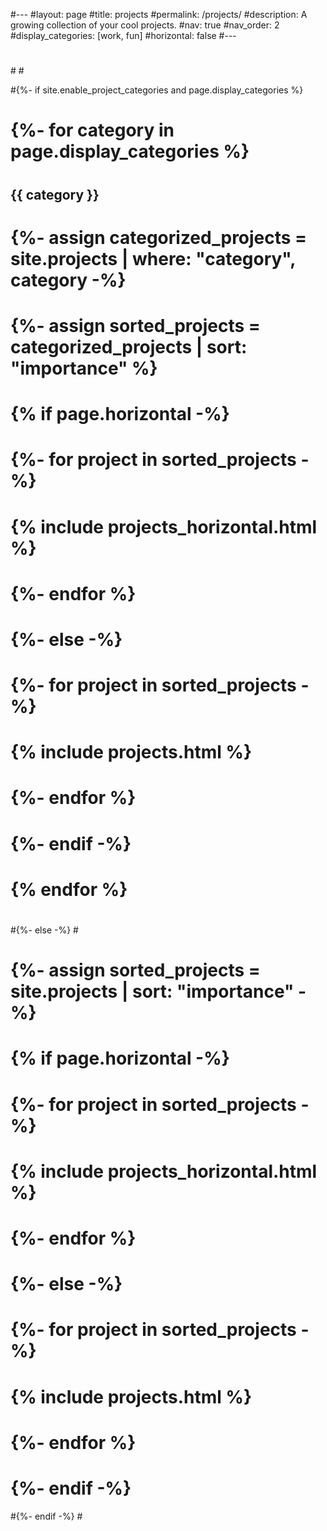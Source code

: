#---
#layout: page
#title: projects
#permalink: /projects/
#description: A growing collection of your cool projects.
#nav: true
#nav_order: 2
#display_categories: [work, fun]
#horizontal: false
#---
#
#<!-- pages/projects.md -->
#<div class="projects">
#{%- if site.enable_project_categories and page.display_categories %}
#  <!-- Display categorized projects -->
#  {%- for category in page.display_categories %}
#  <h2 class="category">{{ category }}</h2>
#  {%- assign categorized_projects = site.projects | where: "category", category -%}
#  {%- assign sorted_projects = categorized_projects | sort: "importance" %}
#  <!-- Generate cards for each project -->
#  {% if page.horizontal -%}
#  <div class="container">
#    <div class="row row-cols-2">
#    {%- for project in sorted_projects -%}
#      {% include projects_horizontal.html %}
#    {%- endfor %}
#    </div>
#  </div>
#  {%- else -%}
#  <div class="grid">
#    {%- for project in sorted_projects -%}
#      {% include projects.html %}
#    {%- endfor %}
#  </div>
#  {%- endif -%}
#  {% endfor %}
#
#{%- else -%}
#<!-- Display projects without categories -->
#  {%- assign sorted_projects = site.projects | sort: "importance" -%}
#  <!-- Generate cards for each project -->
#  {% if page.horizontal -%}
#  <div class="container">
#    <div class="row row-cols-2">
#    {%- for project in sorted_projects -%}
#      {% include projects_horizontal.html %}
#    {%- endfor %}
#    </div>
#  </div>
#  {%- else -%}
#  <div class="grid">
#    {%- for project in sorted_projects -%}
#      {% include projects.html %}
#    {%- endfor %}
#  </div>
#  {%- endif -%}
#{%- endif -%}
#</div>
